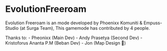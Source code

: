 # EvolutionFreeroam

Evolution Freeroam is an mode developed by Phoenixx Komuniti & Empuss-Studio (at Surga Team), This gamemode has contributed by 4 people.

Thanks to:
          - Pheonixx (Main Dev)
          - Andy Prasetya (Second Dev)
          - Kristoforus Ananta P.M (Beban Dev)
          - Jon (Map Design 🦫)

